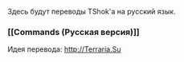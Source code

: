 Здесь будут переводы TShok'a на русский язык.

### [[Commands (Русская версия)]]

Идея перевода: http://Terraria.Su